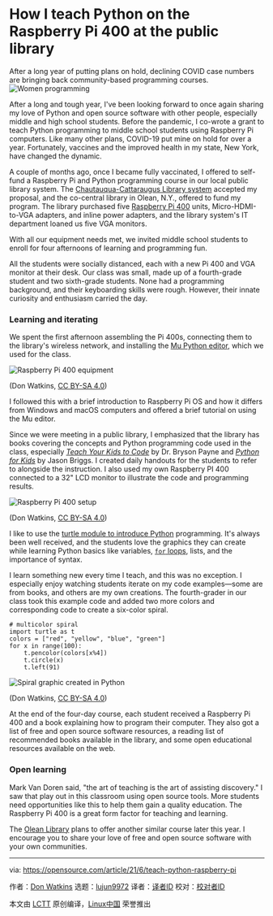 [#]: subject: (How I teach Python on the Raspberry Pi 400 at the public library)
[#]: via: (https://opensource.com/article/21/6/teach-python-raspberry-pi)
[#]: author: (Don Watkins https://opensource.com/users/don-watkins)
[#]: collector: (lujun9972)
[#]: translator: ( )
[#]: reviewer: ( )
[#]: publisher: ( )
[#]: url: ( )

How I teach Python on the Raspberry Pi 400 at the public library
======
After a long year of putting plans on hold, declining COVID case numbers
are bringing back community-based programming courses.
![Women programming][1]

After a long and tough year, I've been looking forward to once again sharing my love of Python and open source software with other people, especially middle and high school students. Before the pandemic, I co-wrote a grant to teach Python programming to middle school students using Raspberry Pi computers. Like many other plans, COVID-19 put mine on hold for over a year. Fortunately, vaccines and the improved health in my state, New York, have changed the dynamic.

A couple of months ago, once I became fully vaccinated, I offered to self-fund a Raspberry Pi and Python programming course in our local public library system. The [Chautauqua-Cattaraugus Library system][2] accepted my proposal, and the co-central library in Olean, N.Y., offered to fund my program. The library purchased five [Raspberry Pi 400][3] units, Micro-HDMI-to-VGA adapters, and inline power adapters, and the library system's IT department loaned us five VGA monitors.

With all our equipment needs met, we invited middle school students to enroll for four afternoons of learning and programming fun.

All the students were socially distanced, each with a new Pi 400 and VGA monitor at their desk. Our class was small, made up of a fourth-grade student and two sixth-grade students. None had a programming background, and their keyboarding skills were rough. However, their innate curiosity and enthusiasm carried the day.

### Learning and iterating

We spent the first afternoon assembling the Pi 400s, connecting them to the library's wireless network, and installing the [Mu Python editor][4], which we used for the class.

![Raspberry Pi 400 equipment][5]

(Don Watkins, [CC BY-SA 4.0][6])

I followed this with a brief introduction to Raspberry Pi OS and how it differs from Windows and macOS computers and offered a brief tutorial on using the Mu editor.

Since we were meeting in a public library, I emphasized that the library has books covering the concepts and Python programming code used in the class, especially [_Teach Your Kids to Code_][7] by Dr. Bryson Payne and [_Python for Kids_][8] by Jason Briggs. I created daily handouts for the students to refer to alongside the instruction. I also used my own Raspberry PI 400 connected to a 32" LCD monitor to illustrate the code and programming results.

![Raspberry Pi 400 setup][9]

(Don Watkins, [CC BY-SA 4.0][6])

I like to use the [turtle module to introduce Python][10] programming. It's always been well received, and the students love the graphics they can create while learning Python basics like variables, [`for` loops][11], lists, and the importance of syntax.

I learn something new every time I teach, and this was no exception. I especially enjoy watching students iterate on my code examples—some are from books, and others are my own creations. The fourth-grader in our class took this example code and added two more colors and corresponding code to create a six-color spiral.


```
# multicolor spiral
import turtle as t
colors = ["red", "yellow", "blue", "green"]
for x in range(100):
    t.pencolor(colors[x%4])
    t.circle(x)
    t.left(91)
```

![Spiral graphic created in Python][12]

(Don Watkins, [CC BY-SA 4.0][6])

At the end of the four-day course, each student received a Raspberry Pi 400 and a book explaining how to program their computer. They also got a list of free and open source software resources, a reading list of recommended books available in the library, and some open educational resources available on the web.

### Open learning

Mark Van Doren said, "the art of teaching is the art of assisting discovery." I saw that play out in this classroom using open source tools. More students need opportunities like this to help them gain a quality education. The Raspberry Pi 400 is a great form factor for teaching and learning.

The [Olean Library][13] plans to offer another similar course later this year. I encourage you to share your love of free and open source software with your own communities.

--------------------------------------------------------------------------------

via: https://opensource.com/article/21/6/teach-python-raspberry-pi

作者：[Don Watkins][a]
选题：[lujun9972][b]
译者：[译者ID](https://github.com/译者ID)
校对：[校对者ID](https://github.com/校对者ID)

本文由 [LCTT](https://github.com/LCTT/TranslateProject) 原创编译，[Linux中国](https://linux.cn/) 荣誉推出

[a]: https://opensource.com/users/don-watkins
[b]: https://github.com/lujun9972
[1]: https://opensource.com/sites/default/files/styles/image-full-size/public/lead-images/collab-team-pair-programming-code-keyboard2.png?itok=WnKfsl-G (Women programming)
[2]: https://www.cclsny.org/
[3]: https://opensource.com/article/21/3/raspberry-pi-400-review
[4]: https://opensource.com/article/18/8/getting-started-mu-python-editor-beginners
[5]: https://opensource.com/sites/default/files/uploads/pi400_library.jpg (Raspberry Pi 400 equipment)
[6]: https://creativecommons.org/licenses/by-sa/4.0/
[7]: https://opensource.com/education/15/9/review-bryson-payne-teach-your-kids-code
[8]: https://nostarch.com/pythonforkids
[9]: https://opensource.com/sites/default/files/uploads/pi400_library-teacher.jpg (Raspberry Pi 400 setup)
[10]: https://opensource.com/article/17/10/python-101#turtle
[11]: https://opensource.com/article/18/3/loop-better-deeper-look-iteration-python
[12]: https://opensource.com/sites/default/files/uploads/pi400-spiral.jpg (Spiral graphic created in Python)
[13]: https://www.oleanlibrary.org/
